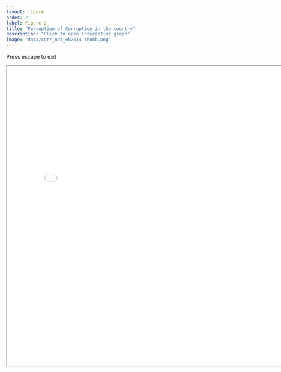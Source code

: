 ```yaml
---
layout: figure
order: 2
label: Figure 2
title: "Perception of Corruption in the country"
description: "Click to open interactive graph"
image: "data/corr_nat_eb2014-thumb.png"
---
```

Press escape to exit
<iframe src="{{ site.baseurl }}/data/t.html" width="800" height="800" allowfullscreen></iframe>
